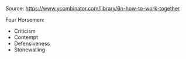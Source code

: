 Source: https://www.ycombinator.com/library/6n-how-to-work-together

Four Horsemen:
- Criticism
- Contempt
- Defensiveness
- Stonewalling 